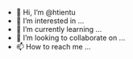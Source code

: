 - 👋 Hi, I’m @htientu
- 👀 I’m interested in ...
- 🌱 I’m currently learning ...
- 💞️ I’m looking to collaborate on ...
- 📫 How to reach me ...

<!---
htientu/htientu is a ✨ special ✨ repository because its `README.md` (this file) appears on your GitHub profile.
You can click the Preview link to take a look at your changes.
--->
